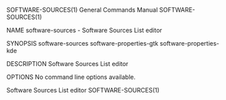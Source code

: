 SOFTWARE-SOURCES(1)                                           General Commands Manual                                          SOFTWARE-SOURCES(1)

NAME
       software-sources - Software Sources List editor

SYNOPSIS
       software-sources
       software-properties-gtk
       software-properties-kde

DESCRIPTION
       Software Sources List editor

OPTIONS
       No command line options available.

Software Sources List editor                                                                                                   SOFTWARE-SOURCES(1)
